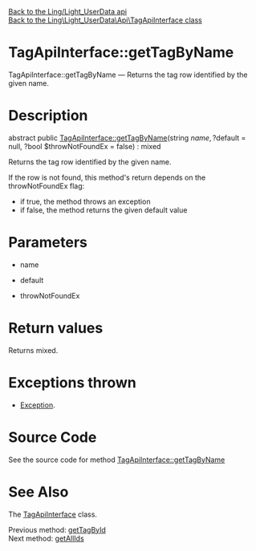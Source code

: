[Back to the Ling/Light_UserData api](https://github.com/lingtalfi/Light_UserData/blob/master/doc/api/Ling/Light_UserData.md)<br>
[Back to the Ling\Light_UserData\Api\TagApiInterface class](https://github.com/lingtalfi/Light_UserData/blob/master/doc/api/Ling/Light_UserData/Api/TagApiInterface.md)


TagApiInterface::getTagByName
================



TagApiInterface::getTagByName — Returns the tag row identified by the given name.




Description
================


abstract public [TagApiInterface::getTagByName](https://github.com/lingtalfi/Light_UserData/blob/master/doc/api/Ling/Light_UserData/Api/TagApiInterface/getTagByName.md)(string $name, ?$default = null, ?bool $throwNotFoundEx = false) : mixed




Returns the tag row identified by the given name.

If the row is not found, this method's return depends on the throwNotFoundEx flag:
- if true, the method throws an exception
- if false, the method returns the given default value




Parameters
================


- name

    

- default

    

- throwNotFoundEx

    


Return values
================

Returns mixed.


Exceptions thrown
================

- [Exception](http://php.net/manual/en/class.exception.php).&nbsp;







Source Code
===========
See the source code for method [TagApiInterface::getTagByName](https://github.com/lingtalfi/Light_UserData/blob/master/Api/TagApiInterface.php#L66-L66)


See Also
================

The [TagApiInterface](https://github.com/lingtalfi/Light_UserData/blob/master/doc/api/Ling/Light_UserData/Api/TagApiInterface.md) class.

Previous method: [getTagById](https://github.com/lingtalfi/Light_UserData/blob/master/doc/api/Ling/Light_UserData/Api/TagApiInterface/getTagById.md)<br>Next method: [getAllIds](https://github.com/lingtalfi/Light_UserData/blob/master/doc/api/Ling/Light_UserData/Api/TagApiInterface/getAllIds.md)<br>

